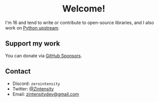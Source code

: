 <h1 align="center">Welcome!</h1>

I'm 16 and tend to write or contribute to open-source libraries, and I also work on [Python upstream](https://github.com/python/cpython).

## Support my work

You can donate via [GitHub Sponsors](https://github.com/sponsors/ZeroIntensity).

## Contact

- Discord: `zerointensity`
- Twitter: [@Zintensity](https://twitter.com/ZIntensity)
- Email: zintensitydev@gmail.com
